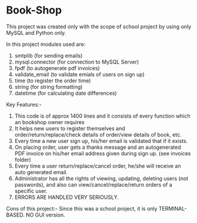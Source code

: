 # Book-Shop
This project was created only with the scope of school project by using only MySQL and Python only.

In this project modules used are:
  1. smtplib (for sending emails)
  2. mysql.connector (for connection to MySQL Server)
  3. fpdf (to autogenerate pdf invoices)
  4. validate_email (to validate emials of users on sign up)
  5. time (to register the order time)
  6. string (for string formatting)
  7. datetime (for calculating date differences)

Key Features:- 
  1. This code is of approx 1400 lines and it consists of every function which an bookshop owner requires
  2. It helps new users to register themselves and order/return/replace/check details of order/view details of book, etc.
  3. Every time a new user sign up, his/her email is validated that if it exists.
  4. On placing order, user gets a thanks message and an autogenerated PDF invoice on his/her email address given during sign up. (see invoices folder)
  5. Every time a user return/replace/cancel order, he/she will receive an auto generated email.
  6. Administrator has all the rights of viewing, updating, deleting users (not passwords), and also can view/cancel/replace/return orders of a specific user.
  7. ERRORS ARE HANDLED VERY SERIOUSLY.
  
Cons of this project:-
  Since this was a school project, it is only TERMINAL-BASED. NO GUI version.
